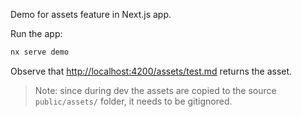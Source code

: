 Demo for assets feature in Next.js app.

Run the app:
```bash
nx serve demo
```

Observe that [http://localhost:4200/assets/test.md](http://localhost:4200/assets/test.md) returns the asset.

> Note: since during dev the assets are copied to the source `public/assets/` folder, it needs to be gitignored.
